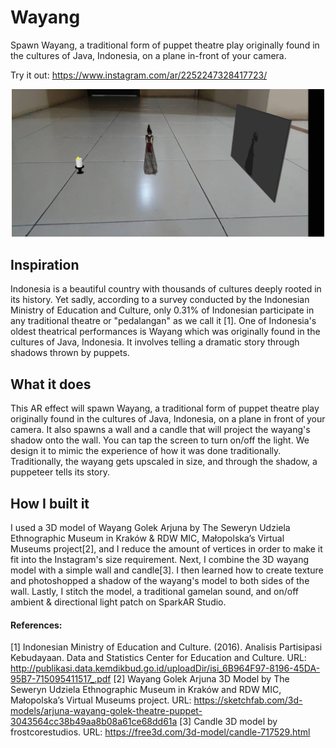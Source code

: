 # Wayang
Spawn Wayang, a traditional form of puppet theatre play originally found in the cultures of Java, Indonesia, on a plane in-front of your camera.

Try it out: https://www.instagram.com/ar/2252247328417723/

<p align="center"> <img src="img/demo.jpg" alt="demonstration" width="500"/> </p>  

## Inspiration
Indonesia is a beautiful country with thousands of cultures deeply rooted in its history. Yet sadly, according to a survey conducted by the Indonesian Ministry of Education and Culture, only 0.31% of Indonesian participate in any traditional theatre or "pedalangan" as we call it [1]. One of Indonesia's oldest theatrical performances is Wayang which was originally found in the cultures of Java, Indonesia. It involves telling a dramatic story through shadows thrown by puppets.

## What it does
This AR effect will spawn Wayang, a traditional form of puppet theatre play originally found in the cultures of Java, Indonesia, on a plane in front of your camera. It also spawns a wall and a candle that will project the wayang's shadow onto the wall. You can tap the screen to turn on/off the light. We design it to mimic the experience of how it was done traditionally. Traditionally, the wayang gets upscaled in size, and through the shadow, a puppeteer tells its story.

## How I built it
I used a 3D model of Wayang Golek Arjuna by The Seweryn Udziela Ethnographic Museum in Kraków & RDW MIC, Małopolska’s Virtual Museums project[2], and I reduce the amount of vertices in order to make it fit into the Instagram's size requirement. Next, I combine the 3D wayang model with a simple wall and candle[3]. I then learned how to create texture and photoshopped a shadow of the wayang's model to both sides of the wall. Lastly, I stitch the model, a traditional gamelan sound, and on/off ambient & directional light patch on SparkAR Studio.

#### References:
[1] Indonesian Ministry of Education and Culture. (2016). Analisis Partisipasi Kebudayaan. Data and Statistics Center for Education and Culture. URL: http://publikasi.data.kemdikbud.go.id/uploadDir/isi_6B964F97-8196-45DA-95B7-715095411517_.pdf
[2] Wayang Golek Arjuna 3D Model by The Seweryn Udziela Ethnographic Museum in Kraków and RDW MIC, Małopolska’s Virtual Museums project. URL: https://sketchfab.com/3d-models/arjuna-wayang-golek-theatre-puppet-3043564cc38b49aa8b08a61ce68dd61a
[3] Candle 3D model by frostcorestudios. URL: https://free3d.com/3d-model/candle-717529.html
